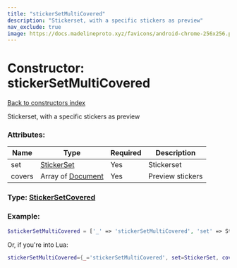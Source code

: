 ```yaml
---
title: "stickerSetMultiCovered"
description: "Stickerset, with a specific stickers as preview"
nav_exclude: true
image: https://docs.madelineproto.xyz/favicons/android-chrome-256x256.png
---
```

# Constructor: stickerSetMultiCovered  
[Back to constructors index](index.md)



Stickerset, with a specific stickers as preview

### Attributes:

| Name     |    Type       | Required | Description |
|----------|---------------|----------|-------------|
|set|[StickerSet](../types/StickerSet.md) | Yes|Stickerset|
|covers|Array of [Document](../types/Document.md) | Yes|Preview stickers|



### Type: [StickerSetCovered](../types/StickerSetCovered.md)


### Example:

```php
$stickerSetMultiCovered = ['_' => 'stickerSetMultiCovered', 'set' => StickerSet, 'covers' => [Document, Document]];
```  


Or, if you're into Lua:

```lua
stickerSetMultiCovered={_='stickerSetMultiCovered', set=StickerSet, covers={Document}}

```


